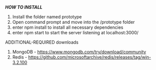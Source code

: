 ***HOW TO INSTALL***
1) Install the folder named prototype
2) Open command prompt and move into the /prototype folder
3) enter npm install to install all necessary dependencies
4) enter npm start to start the server listening at localhost:3000/

ADDITIONAL-REQUIRED downloads
1) MongoDB - https://www.mongodb.com/try/download/community
2) Redis - https://github.com/microsoftarchive/redis/releases/tag/win-3.2.100
